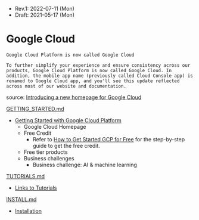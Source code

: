 * Rev.1: 2022-07-11 (Mon)
* Draft: 2021-05-17 (Mon)

# Google Cloud



```
Google Cloud Platform is now called Google Cloud

To further simplify your experience and ensure consistency across our products, Google Cloud Platform is now called Google Cloud. In addition, the mobile app name (previously called Cloud Console app) is renamed to Google Cloud app, and you'll see this update reflected across most of our website and documentation.
```

source: [Introducing a new homepage for Google Cloud](https://cloud.google.com/blog/topics/developers-practitioners/introducing-new-homepage-google-cloud)





[GETTING_STARTED.md](GETTING_STARTED.md)

* [Getting Started with Google Cloud Platform](GETTING_STARTED.md)  
  * Google Cloud Homepage
  * Free Credit
    * Refer to [How to Get Started GCP for Free](how_to/1-get_started_gcp_for_free.md) for the step-by-step guide to get the free credit.
  * Free tier products
  * Business challenges
    * Business challenge: AI & machine learning

[TUTORIALS.md](TUTORIALS.md)

* [Links to Tutorials](TUTORIALS.md) 

[INSTALL.md](INSTALL.md)

* [Installation](INSTALL.md) 

